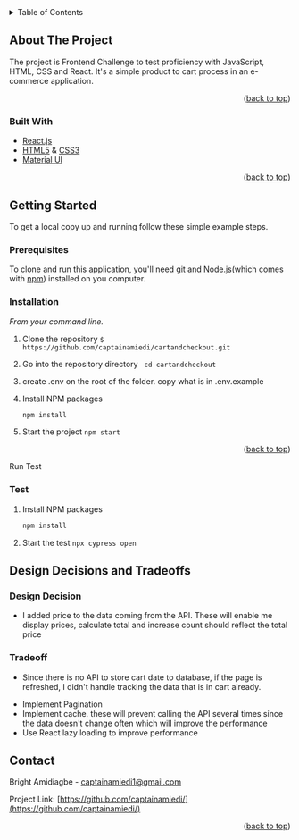 <!-- TABLE OF CONTENTS -->
<details>
  <summary>Table of Contents</summary>
  <ol>
    <li>
      <a href="#about-the-project">About The Project</a>
      <ul>
        <li><a href="#built-with">Built With</a></li>
      </ul>
    </li>
    <li>
      <a href="#getting-started">Getting Started</a>
      <ul>
        <li><a href="#prerequisites">Prerequisites</a></li>
        <li><a href="#installation">Installation</a></li>
        <li><a href="#installation">Test</a></li>
      </ul>
    </li>
    <li><a href="#usage">Design Decision and Trade offs</a><li>
    <li><a href="#usage">Improvement</a><li>
    <li><a href="#contact">Contact</a></li>
  </ol>
</details>

<!-- ABOUT THE PROJECT -->
## About The Project

The project is Frontend Challenge to test proficiency with JavaScript, HTML, CSS and React. It's a simple product to cart process in an e-commerce application.

<p align="right">(<a href="#readme-top">back to top</a>)</p>

### Built With

* [React.js](https://github.com/facebook/create-react-app)
* [HTML5](https://developer.mozilla.org/en-US/docs/Web/Guide/HTML/HTML5) & [CSS3](https://developer.mozilla.org/en-US/docs/Web/CSS/CSS3)
* [Material UI](https://mui.com/material-ui/getting-started/overview/)

<p align="right">(<a href="#readme-top">back to top</a>)</p>

<!-- GETTING STARTED -->
## Getting Started

To get a local copy up and running follow these simple example steps.

### Prerequisites

To clone and run this application, you'll need [git](https://git-scm.com/downloads) and [Node.js](https://nodejs.org/en/download/)(which comes with [npm](https://www.npmjs.com/)) installed on you computer.

### Installation

_From your command line._

1. Clone the repository
    ``` $ https://github.com/captainamiedi/cartandcheckout.git ```

2. Go into the repository directory
   ``` cd cartandcheckout```

3. create .env on the root of the folder. copy what is in .env.example

3. Install NPM packages
   ```sh
   npm install
   ```
4. Start the project
   ``` npm start ```

<p align="right">(<a href="#readme-top">back to top</a>)</p>

Run Test
### Test
1. Install NPM packages
   ```sh
   npm install
   ```
2. Start the test
    ``` npx cypress open ```

<!-- Design Decisions and TradeOffs -->

## Design Decisions and Tradeoffs

### Design Decision
- I added price to the data coming from the API. These will enable me display prices, calculate total and increase count should reflect the total price

### Tradeoff
- Since there is no API to store cart date to database, if the page is refreshed, I didn't handle tracking the data that is in cart already.

<!-- Improvement -->

- Implement Pagination
- Implement cache. these will prevent calling the API several times since the data doesn't change often which will improve the performance
- Use React lazy loading to improve performance


<!-- CONTACT -->
## Contact

Bright Amidiagbe - captainamiedi1@gmail.com

Project Link: [https://github.com/captainamiedi/](https://github.com/captainamiedi/)

<p align="right">(<a href="#readme-top">back to top</a>)</p>
